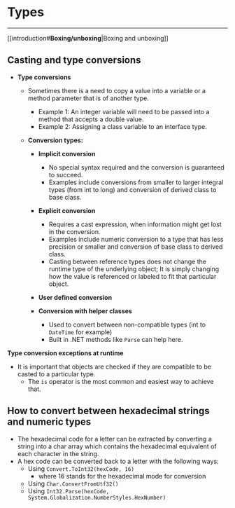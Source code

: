 # Types

---

[[introduction#**Boxing/unboxing**|Boxing and unboxing]]

## Casting and type conversions

- **Type conversions**
    - Sometimes there is a need to copy a value into a variable or a method parameter that is of another type.
        - Example 1: An integer variable will need to be passed into a method that accepts a double value.
        - Example 2: Assigning a class variable to an interface type.

    - **Conversion types:**
        - **Implicit conversion**
            - No special syntax required and the conversion is guaranteed to succeed.
            - Examples include conversions from smaller to larger integral types (from int to long) and conversion of derived class to base class.

        - **Explicit conversion**
            - Requires a cast expression, when information might get lost in the conversion.
            - Examples include numeric conversion to a type that has less precision or smaller and conversion of base class to derived class.
            - Casting between reference types does not change the runtime type of the underlying object; It is simply changing how the value is referenced or labeled to fit that particular object.

        - **User defined conversion**
        - **Conversion with helper classes**

            - Used to convert between non-compatible types (int to `DateTime` for example)
            - Built in .NET methods like `Parse` can help here.

**Type conversion exceptions at runtime**

- It is important that objects are checked if they are compatible to be casted to a particular type.
    - The `is` operator is the most common and easiest way to achieve that.

## How to convert between hexadecimal strings and numeric types

- The hexadecimal code for a letter can be extracted by converting a string into a char array which contains the hexadecimal equivalent of each character in the string.
- A hex code can be converted back to a letter with the following ways:
    - Using `Convert.ToInt32(hexCode, 16)`
        - where 16 stands for the hexadecimal mode for conversion
    - Using `Char.ConvertFromUtf32()`
    - Using `Int32.Parse(hexCode, System.Globalization.NumberStyles.HexNumber)`